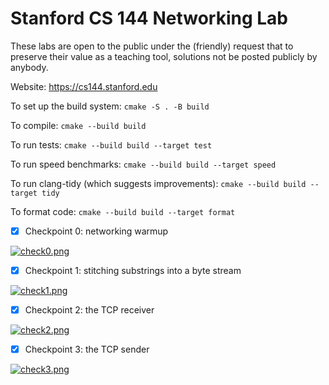 Stanford CS 144 Networking Lab
==============================

These labs are open to the public under the (friendly) request that to
preserve their value as a teaching tool, solutions not be posted
publicly by anybody.

Website: https://cs144.stanford.edu

To set up the build system: `cmake -S . -B build`

To compile: `cmake --build build`

To run tests: `cmake --build build --target test`

To run speed benchmarks: `cmake --build build --target speed`

To run clang-tidy (which suggests improvements): `cmake --build build --target tidy`

To format code: `cmake --build build --target format`

- [x] Checkpoint 0: networking warmup

[![check0.png](https://s11.ax1x.com/2024/01/20/pFEUeMD.png)](https://imgse.com/i/pFEUeMD)

- [x] Checkpoint 1: stitching substrings into a byte stream

[![check1.png](https://s11.ax1x.com/2024/01/23/pFZ2rUP.png)](https://imgse.com/i/pFZ2rUP)

- [x] Checkpoint 2: the TCP receiver

[![check2.png](https://s11.ax1x.com/2024/01/28/pFuEfbV.png)](https://imgse.com/i/pFuEfbV)

- [x] Checkpoint 3: the TCP sender

[![check3.png](https://s11.ax1x.com/2024/02/03/pFQvD3t.png)](https://imgse.com/i/pFQvD3t)
